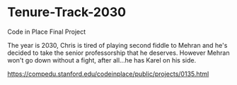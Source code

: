 # Tenure-Track-2030
Code in Place Final Project

The year is 2030, Chris is tired of playing second fiddle to Mehran and he's decided to take the senior professorship that he deserves. However Mehran won't go down without a fight, after all...he has Karel on his side.

https://compedu.stanford.edu/codeinplace/public/projects/0135.html
